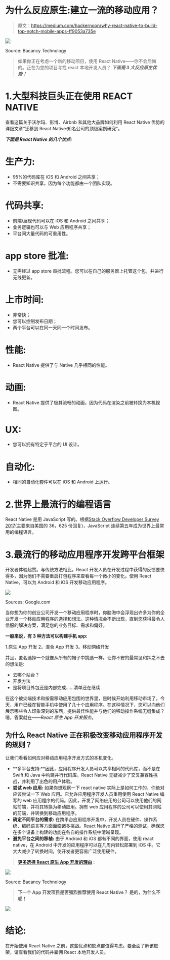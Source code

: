 # 为什么反应原生:建立一流的移动应用？

> 原文：<https://medium.com/hackernoon/why-react-native-to-build-top-notch-mobile-apps-ff9053a735e>

![](img/0aecb4520d1a2555ff094637a1f1f9ef.png)

Source: Bacancy Technology

> 如果你正在考虑一个新的移动项目，使用 React Native——你不会后悔的。正在为您的项目寻找 react 本地开发人员？
> ***下面是 3 大反应原生优势！***

# 1.大型科技巨头正在使用 REACT NATIVE

查看这篇关于沃尔玛、彭博、Airbnb 和其他大品牌如何利用 React Native 优势的详细文章“迁移到 React Native:知名公司的顶级案例研究”。

***下面是 React Native 的几个优点:***

# 生产力:

*   95%的代码库在 iOS 和 Android 之间共享；
*   不需要知识共享，因为每个功能都由一个团队实现。

# 代码共享:

*   前端/展现代码可以在 iOS 和 Android 之间共享；
*   业务逻辑也可以与 Web 应用程序共享；
*   平台间大量代码的可重用性。

# app store 批准:

*   无需经过 app store 审批流程。您可以在自己的服务器上托管这个包，并进行无线更新。

# 上市时间:

*   非常快；
*   您可以控制发布日期；
*   两个平台可以在同一天同一个时间发布。

# 性能:

*   React Native 提供了与 Native 几乎相同的性能。

# 动画:

*   React Native 提供了极其流畅的动画，因为代码在渲染之前被转换为本机视图。

# UX:

*   您可以拥有特定于平台的 UI 设计。

# 自动化:

*   相同的自动化套件可以在 iOS 和 Android 上运行。

# 2.世界上最流行的编程语言

React Native 是用 JavaScript 写的。根据[Stack Overflow Developer Survey 2017](https://insights.stackoverflow.com/survey/2017#technology)(主要来自美国的 36，625 份回复)，JavaScript 连续第五年成为世界上最常用的编程语言。

# 3.最流行的移动应用程序开发跨平台框架

开发者体验超赞。与传统方法相比，React 开发人员在开发过程中获得的反馈要快得多，因为他们不需要重启打包程序来查看每一个微小的变化。使用 React Native，可以为 Android 和 iOS 开发移动应用程序。

![](img/016e0817c9ab800a55aea32c9785c730.png)

Sources: Google.com

当你想为你的创业公司开发一个移动应用程序时，你脑海中会浮现出许多为你的企业开发一个移动应用程序的选择和想法。这种情况会不断出现，直到您获得最令人信服的解决方案，满足您的业务目标、需求和偏好。

**一般来说，有 3 种方法可以构建手机 app:**

1.原生 App 开发
2。混合 App 开发
3。移动网络开发

并且，匿名选择一个就像从所有的帽子中挑选一样。让你不安的最常见和挥之不去的想法是:

*   去哪个站台？
*   开发方法
*   是将项目外包还是内部完成……清单还在继续

在这个被尖端技术和按需移动应用包围的世界里，是时候开始利用移动市场了。今天，用户已经在智能手机中使用了几十个应用程序。在这种情况下，您可以向他们展示哪些令人印象深刻的东西，提供最佳性能并与他们的移动操作系统无缝集成？
嗯，答案就在——*React 原生 App 开发服务*。

## 为什么 React Native 正在积极改变移动应用程序开发的规则？

让我们看看如何应对移动应用程序开发方式的本机变化。

*   **多平台支持:**因此，应用程序开发人员可以共享相同的代码库，而不是在 Swift 和 Java 中构建并行代码库。React Native 无疑减少了交叉兼容性挑战，并利用了出色的用户体验。
*   **尝试 web 应用:**
    如果你想观察一下 react native 实际上是如何工作的，你绝对应该尝试一下 Web 应用。它允许应用程序开发人员重用使用 React Native 编写的 web 应用程序的代码。因此，开发了网络应用的公司可以使用他们的网站前端，并将其转换为移动应用。拥有 web 应用程序的公司可以使用其网站的前端，并转换到移动应用程序。
*   **确定不同平台的需求:**
    在跨平台应用程序开发中，开发人员在硬件、操作系统、编码语言等方面面临诸多挑战。React Native 进行了严格的测试，确保您在多个设备上构建的功能在各自的操作系统中清晰呈现。
*   **避免平台之间的移植:**
    由于 Android 和 iOS 都有不同的界面，使用 react native，在 Android 中开发的应用程序可以在几周内轻松部署到 iOS 中。它大大减少了转换时间，使开发者更容易广泛使用硬件。

> [**更多选择 React 原生 App 开发的理由**](https://belitsoft.com/react-native-development/advantages) **:**

![](img/78939369ec371c125ce03a7ed73e3c00.png)

Source: Bacancy Technology

> **下一个 App 开发项目是否强烈推荐使用 React Native？**
> **是的，为什么不呢！**

![](img/450e674c7a427d7661a70f537a286603.png)

# **结论:**

在开始使用 React Native 之前，这些优点和缺点都值得考虑。要全面了解该框架，请查看我们的代码并雇佣 React 本地开发人员。